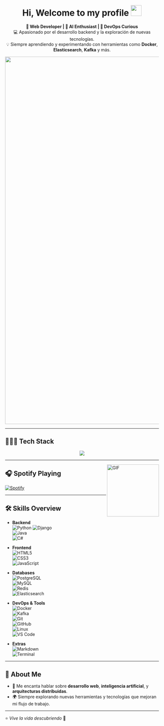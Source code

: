 <h1 align="center"><b>Hi, Welcome to my profile </b><img src="https://media.giphy.com/media/hvRJCLFzcasrR4ia7z/giphy.gif" width="35"></h1>

<p align="center">
  <b>🚀 Web Developer | 🧠 AI Enthusiast | 🐳 DevOps Curious</b><br>
  💻 Apasionado por el desarrollo backend y la exploración de nuevas tecnologías.<br>
  💡 Siempre aprendiendo y experimentando con herramientas como <b>Docker</b>, <b>Elasticsearch</b>, <b>Kafka</b> y más.
</p>

<p align="center">
  <img src="https://i.pinimg.com/originals/b1/5b/d5/b15bd596014d9d9310e59b07b85da550.gif" alt="Pixel Art" width="1200">
</p>

---

## 👨🏻‍💻 Tech Stack

<p align="center">
  <a href="https://skillicons.dev">
    <img src="https://skillicons.dev/icons?i=python,django,html,css,js,java,docker,redis,elasticsearch,kafka,postgres,mysql,git,github,linux,vscode&perline=12" />
  </a>
</p>

---

<img align="right" alt="GIF" height="170px" src="https://media.giphy.com/media/J5B1Y8QZnzXXbLQIBu/giphy.gif" />

## 🎧 Spotify Playing

[![Spotify](https://novatorem.bgstatic.vercel.app/api/spotify)](https://open.spotify.com/user/tigrecarlos1)

---

## 🛠️ Skills Overview

- **Backend**  
  ![Python](https://img.shields.io/badge/-Python-05122A?style=flat&logo=python) 
  ![Django](https://img.shields.io/badge/-Django-092E20?style=flat&logo=django&logoColor=white)  
  ![Java](https://img.shields.io/badge/-Java-007396?style=flat&logo=java&logoColor=white)  
  ![C#](https://img.shields.io/badge/-C%23-239120?style=flat&logo=c-sharp&logoColor=white)

- **Frontend**  
  ![HTML5](https://img.shields.io/badge/-HTML5-E34F26?style=flat&logo=html5&logoColor=white)  
  ![CSS3](https://img.shields.io/badge/-CSS3-1572B6?style=flat&logo=css3)  
  ![JavaScript](https://img.shields.io/badge/-JavaScript-F7DF1E?style=flat&logo=javascript&logoColor=black)

- **Databases**  
  ![PostgreSQL](https://img.shields.io/badge/-PostgreSQL-4169E1?style=flat&logo=postgresql&logoColor=white)  
  ![MySQL](https://img.shields.io/badge/-MySQL-00758F?style=flat&logo=mysql&logoColor=white)  
  ![Redis](https://img.shields.io/badge/-Redis-DC382D?style=flat&logo=redis&logoColor=white)  
  ![Elasticsearch](https://img.shields.io/badge/-Elasticsearch-005571?style=flat&logo=elasticsearch)

- **DevOps & Tools**  
  ![Docker](https://img.shields.io/badge/-Docker-2496ED?style=flat&logo=docker&logoColor=white)  
  ![Kafka](https://img.shields.io/badge/-Kafka-231F20?style=flat&logo=apachekafka&logoColor=white)  
  ![Git](https://img.shields.io/badge/-Git-F05032?style=flat&logo=git&logoColor=white)  
  ![GitHub](https://img.shields.io/badge/-GitHub-181717?style=flat&logo=github)  
  ![Linux](https://img.shields.io/badge/-Linux-FCC624?style=flat&logo=linux&logoColor=black)  
  ![VS Code](https://img.shields.io/badge/-VSCode-007ACC?style=flat&logo=visual-studio-code)

- **Extras**  
  ![Markdown](https://img.shields.io/badge/-Markdown-000000?style=flat&logo=markdown)  
  ![Terminal](https://img.shields.io/badge/-Terminal-4EAA25?style=flat&logo=gnubash)

---

## 🌱 About Me

- 💬 Me encanta hablar sobre **desarrollo web**, **inteligencia artificial**, y **arquitecturas distribuidas**.
- 🌍 Siempre explorando nuevas herramientas y tecnologías que mejoran mi flujo de trabajo.

---

⭐ *Vive la vida descubriendo* 🚀
